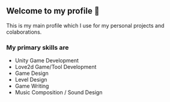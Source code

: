 ## **Welcome to my profile** 👋

This is my main profile which I use for my personal projects and colaborations.

### My primary skills are

- Unity Game Development
- Love2d Game/Tool Development
- Game Design
- Level Design
- Game Writing
- Music Composition / Sound Design

<!--
**TwoInsdeOne/TwoInsdeOne** is a ✨ _special_ ✨ repository because its `README.md` (this file) appears on your GitHub profile.

Here are some ideas to get you started:

- 🔭 I’m currently working on ...
- 🌱 I’m currently learning ...
- 👯 I’m looking to collaborate on ...
- 🤔 I’m looking for help with ...
- 💬 Ask me about ...
- 📫 How to reach me: ...
- 😄 Pronouns: ...
- ⚡ Fun fact: ...
-->
